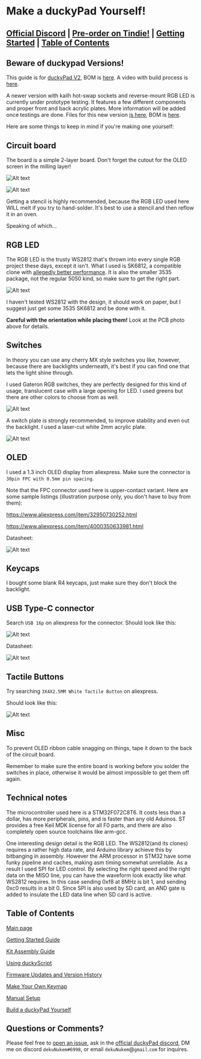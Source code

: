 # Make a duckyPad Yourself!

[Official Discord](https://discord.gg/4sJCBx5) | [Pre-order on Tindie!](https://www.tindie.com/products/21984/) | [Getting Started](getting_started.md) | [Table of Contents](#table-of-contents)
------

## Beware of duckypad Versions!

This guide is for [duckyPad V2](pcb/V2), BOM is [here](pcb/V2/duckypad_v2_bom.xlsx). A video with build process is [here](https://www.youtube.com/watch?v=EGLLCtRuEuM).

A newer version with kailh hot-swap sockets and reverse-mount RGB LED is currently under prototype testing. It features a few different components and proper front and back acrylic plates. More information will be added once testings are done. Files for this new version [is here](pcb), BOM is [here](pcb/V3_rev3/duckypad_V3_rev3_bom.xlsx).

Here are some things to keep in mind if you're making one yourself:

## Circuit board

The board is a simple 2-layer board. Don't forget the cutout for the OLED screen in the milling layer!

![Alt text](resources/pics/pcb_front.jpg)

![Alt text](resources/pics/pcb_back.jpg)

Getting a stencil is highly recommended, because the RGB LED used here WILL melt if you try to hand-solder. It's best to use a stencil and then reflow it in an oven.

Speaking of which...

## RGB LED

The RGB LED is the trusty WS2812 that's thrown into every single RGB project these days, except it isn't. What I used is SK6812, a compatible clone with [allegedly better performance](https://hackaday.com/2017/01/25/ws2812b-led-clones-work-better-than-originals/). It is also the smaller 3535 package, not the regular 5050 kind, so make sure to get the right part.

![Alt text](resources/pics/led.jpg)

I haven't tested WS2812 with the design, it should work on paper, but I suggest just get some 3535 SK6812 and be done with it.

**Careful with the orientation while placing them!** Look at the PCB photo above for details.

## Switches

In theory you can use any cherry MX style switches you like, however, because there are backlights underneath, it's best if you can find one that lets the light shine through.

I used Gateron RGB switches, they are perfectly designed for this kind of usage, translucent case with a large opening for LED. I used greens but there are other colors to choose from as well.

![Alt text](resources/pics/gateron.jpg)

A switch plate is strongly recommended, to improve stability and even out the backlight. I used a laser-cut white 2mm acrylic plate.

![Alt text](resources/pics/plate.jpg)

## OLED

I used a 1.3 inch OLED display from aliexpress. Make sure the connector is `30pin FPC with 0.5mm pin spacing`.

Note that the FPC connector used here is upper-contact variant. Here are some sample listings (illustration purpose only, you don't have to buy from them):

https://www.aliexpress.com/item/32950730252.html

https://www.aliexpress.com/item/4000350633981.html

Datasheet:

![Alt text](resources/pics/oled.jpg)

## Keycaps

I bought some blank R4 keycaps, just make sure they don't block the backlight.

## USB Type-C connector

Search `USB 16p` on aliexpress for the connector. Should look like this:

![Alt text](resources/pics/usbc.png)

Datasheet:

![Alt text](resources/pics/usbc_datasheet.jpg)

## Tactile Buttons

Try searching `3X4X2.5MM White Tactile Button` on aliexpress.

Should look like this:

![Alt text](resources/pics/butt.png)

## Misc

To prevent OLED ribbon cable snagging on things, tape it down to the back of the circuit board.

Remember to make sure the entire board is working before you solder the switches in place, otherwise it would be almost impossible to get them off again.

## Technical notes

The microcontroller used here is a STM32F072C8T6. It costs less than a dollar, has more peripherals, pins, and is faster than any old Aduinos. ST provides a free Keil MDK license for all F0 parts, and there are also completely open source toolchains like arm-gcc.

One interesting design detail is the RGB LED. The WS2812(and its clones) requires a rather high data rate, and Arduino library achieve this by bitbanging in assembly. However the ARM processor in STM32 have some funky pipeline and caches, making asm timing somewhat unreliable. As a result I used SPI for LED control. By selecting the right speed and the right data on the MISO line, you can have the waveform look exactly like what WS2812 requires. In this case sending 0xf8 at 8MHz is bit 1, and sending 0xc0 results in a bit 0. Since SPI is also used by SD card, an AND gate is added to insulate the LED data line when SD card is active.

## Table of Contents

[Main page](README.md)

[Getting Started Guide](getting_started.md)

[Kit Assembly Guide](kit_assembly_guide.md)

[Using duckyScript](duckyscript_info.md)

[Firmware Updates and Version History](firmware_updates_and_version_history.md)

[Make Your Own Keymap](./keymap_instructions.md)

[Manual Setup](./manual_setup.md)

[Build a duckyPad Yourself](build_it_yourself.md)

## Questions or Comments?

Please feel free to [open an issue](https://github.com/dekuNukem/duckypad/issues), ask in the [official duckyPad discord](https://discord.gg/4sJCBx5), DM me on discord `dekuNukem#6998`, or email `dekuNukem`@`gmail`.`com` for inquires.